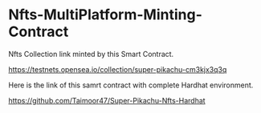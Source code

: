# Nfts-MultiPlatform-Minting-Contract

Nfts Collection link minted by this Smart Contract.

https://testnets.opensea.io/collection/super-pikachu-cm3kjx3q3q


Here is the link of this samrt contract with complete Hardhat environment.

https://github.com/Taimoor47/Super-Pikachu-Nfts-Hardhat


